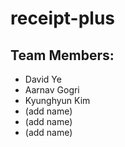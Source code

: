 # receipt-plus
## Team Members:
* David Ye
* Aarnav Gogri
* Kyunghyun Kim
* (add name)
* (add name)
* (add name)
